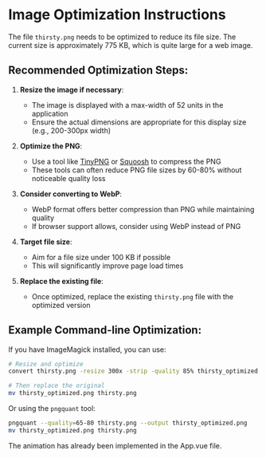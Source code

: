 # Image Optimization Instructions

The file `thirsty.png` needs to be optimized to reduce its file size. The current size is approximately 775 KB, which is quite large for a web image.

## Recommended Optimization Steps:

1. **Resize the image if necessary**:
   - The image is displayed with a max-width of 52 units in the application
   - Ensure the actual dimensions are appropriate for this display size (e.g., 200-300px width)

2. **Optimize the PNG**:
   - Use a tool like [TinyPNG](https://tinypng.com/) or [Squoosh](https://squoosh.app/) to compress the PNG
   - These tools can often reduce PNG file sizes by 60-80% without noticeable quality loss

3. **Consider converting to WebP**:
   - WebP format offers better compression than PNG while maintaining quality
   - If browser support allows, consider using WebP instead of PNG

4. **Target file size**:
   - Aim for a file size under 100 KB if possible
   - This will significantly improve page load times

5. **Replace the existing file**:
   - Once optimized, replace the existing `thirsty.png` file with the optimized version

## Example Command-line Optimization:

If you have ImageMagick installed, you can use:

```bash
# Resize and optimize
convert thirsty.png -resize 300x -strip -quality 85% thirsty_optimized.png

# Then replace the original
mv thirsty_optimized.png thirsty.png
```

Or using the `pngquant` tool:

```bash
pngquant --quality=65-80 thirsty.png --output thirsty_optimized.png
mv thirsty_optimized.png thirsty.png
```

The animation has already been implemented in the App.vue file.